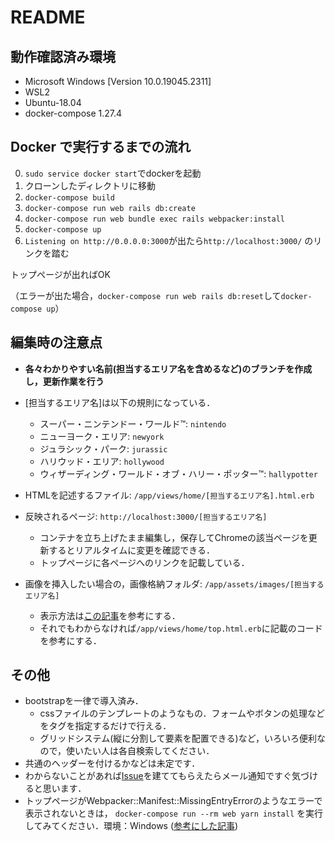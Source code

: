 # README

## 動作確認済み環境
* Microsoft Windows [Version 10.0.19045.2311] 
* WSL2 
* Ubuntu-18.04
* docker-compose 1.27.4

## Docker で実行するまでの流れ

0. `sudo service docker start`でdockerを起動
1. クローンしたディレクトリに移動
1. `docker-compose build`
3. `docker-compose run web rails db:create`
4. `docker-compose run web bundle exec rails webpacker:install`
4. `docker-compose up`
5. `Listening on http://0.0.0.0:3000`が出たら`http://localhost:3000/` のリンクを踏む

トップページが出ればOK

（エラーが出た場合，`docker-compose run web rails db:reset`して`docker-compose up`）


## 編集時の注意点
* **各々わかりやすい名前(担当するエリア名を含めるなど)のブランチを作成し，更新作業を行う**

* [担当するエリア名]は以下の規則になっている．
  * スーパー・ニンテンドー・ワールド™: `nintendo`
  * ニューヨーク・エリア: `newyork`
  * ジュラシック・パーク: `jurassic`
  * ハリウッド・エリア: `hollywood`
  * ウィザーディング・ワールド・オブ・ハリー・ポッター™: `hallypotter`

* HTMLを記述するファイル: `/app/views/home/[担当するエリア名].html.erb`

* 反映されるページ: `http://localhost:3000/[担当するエリア名]`
  * コンテナを立ち上げたまま編集し，保存してChromeの該当ページを更新するとリアルタイムに変更を確認できる．
  * トップページに各ページへのリンクを記載している．

* 画像を挿入したい場合の，画像格納フォルダ: `/app/assets/images/[担当するエリア名]`
  * 表示方法は[この記事](https://qiita.com/hacchi56/items/b2cc210ed3978fe0b126)を参考にする．
  * それでもわからなければ`/app/views/home/top.html.erb`に記載のコードを参考にする．


## その他
* bootstrapを一律で導入済み．
  * cssファイルのテンプレートのようなもの．フォームやボタンの処理などをタグを指定するだけで行える．
  * グリッドシステム(縦に分割して要素を配置できる)など，いろいろ便利なので，使いたい人は各自検索してください．
* 共通のヘッダーを付けるかなどは未定です． 
* わからないことがあれば[Issue](https://github.com/aoringo0718/enshuapp/issues)を建ててもらえたらメール通知ですぐ気づけると思います．
* トップページがWebpacker::Manifest::MissingEntryErrorのようなエラーで表示されないときは，
`docker-compose run --rm web yarn install` を実行してみてください．環境：Windows
([参考にした記事](https://qiita.com/ashketcham/items/48d64e960d436f8b6f78))
